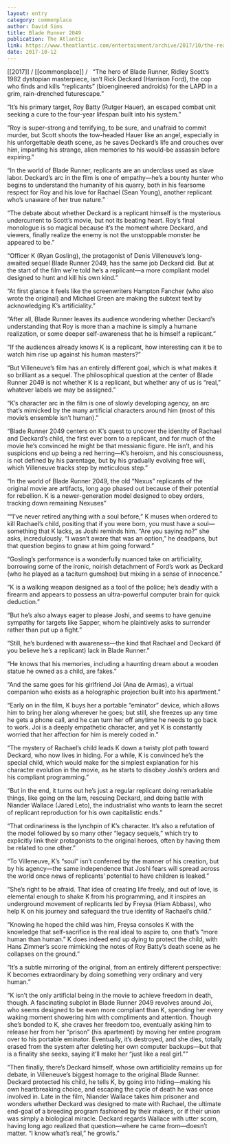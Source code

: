 ```yaml
---
layout: entry
category: commonplace
author: David Sims
title: Blade Runner 2049
publication: The Atlantic
link: https://www.theatlantic.com/entertainment/archive/2017/10/the-real-and-unreal-in-blade-runner-2049/542574/
date: 2017-10-12
---
```


[[2017]] / [[commonplace]] / 
 
“The hero of Blade Runner, Ridley Scott’s 1982 dystopian masterpiece, isn’t Rick Deckard (Harrison Ford), the cop who finds and kills “replicants” (bioengineered androids) for the LAPD in a grim, rain-drenched futurescape.”

“It’s his primary target, Roy Batty (Rutger Hauer), an escaped combat unit seeking a cure to the four-year lifespan built into his system.”

“Roy is super-strong and terrifying, to be sure, and unafraid to commit murder, but Scott shoots the tow-headed Hauer like an angel, especially in his unforgettable death scene, as he saves Deckard’s life and crouches over him, imparting his strange, alien memories to his would-be assassin before expiring.”

“In the world of Blade Runner, replicants are an underclass used as slave labor. Deckard’s arc in the film is one of empathy—he’s a bounty hunter who begins to understand the humanity of his quarry, both in his fearsome respect for Roy and his love for Rachael (Sean Young), another replicant who’s unaware of her true nature.”

“The debate about whether Deckard is a replicant himself is the mysterious undercurrent to Scott’s movie, but not its beating heart. Roy’s final monologue is so magical because it’s the moment where Deckard, and viewers, finally realize the enemy is not the unstoppable monster he appeared to be.”

“Officer K (Ryan Gosling), the protagonist of Denis Villeneuve’s long-awaited sequel Blade Runner 2049, has the same job Deckard did. But at the start of the film we’re told he’s a replicant—a more compliant model designed to hunt and kill his own kind.”

“At first glance it feels like the screenwriters Hampton Fancher (who also wrote the original) and Michael Green are making the subtext text by acknowledging K’s artificiality.”

“After all, Blade Runner leaves its audience wondering whether Deckard’s understanding that Roy is more than a machine is simply a humane realization, or some deeper self-awareness that he is himself a replicant.”

“If the audiences already knows K is a replicant, how interesting can it be to watch him rise up against his human masters?”

“But Villeneuve’s film has an entirely different goal, which is what makes it so brilliant as a sequel. The philosophical question at the center of Blade Runner 2049 is not whether K is a replicant, but whether any of us is “real,” whatever labels we may be assigned.”

“K’s character arc in the film is one of slowly developing agency, an arc that’s mimicked by the many artificial characters around him (most of this movie’s ensemble isn’t human).”

“Blade Runner 2049 centers on K’s quest to uncover the identity of Rachael and Deckard’s child, the first ever born to a replicant, and for much of the movie he’s convinced he might be that messianic figure. He isn’t, and his suspicions end up being a red herring—K’s heroism, and his consciousness, is not defined by his parentage, but by his gradually evolving free will, which Villeneuve tracks step by meticulous step.”

“In the world of Blade Runner 2049, the old “Nexus” replicants of the original movie are artifacts, long ago phased out because of their potential for rebellion. K is a newer-generation model designed to obey orders, tracking down remaining Nexuses”

““I’ve never retired anything with a soul before,” K muses when ordered to kill Rachael’s child, positing that if you were born, you must have a soul—something that K lacks, as Joshi reminds him. “Are you saying no?” she asks, incredulously. “I wasn’t aware that was an option,” he deadpans, but that question begins to gnaw at him going forward.”

“Gosling’s performance is a wonderfully nuanced take on artificiality, borrowing some of the ironic, noirish detachment of Ford’s work as Deckard (who he played as a taciturn gumshoe) but mixing in a sense of innocence.”

“K is a walking weapon designed as a tool of the police; he’s deadly with a firearm and appears to possess an ultra-powerful computer brain for quick deduction.”

“But he’s also always eager to please Joshi, and seems to have genuine sympathy for targets like Sapper, whom he plaintively asks to surrender rather than put up a fight.”

“Still, he’s burdened with awareness—the kind that Rachael and Deckard (if you believe he’s a replicant) lack in Blade Runner.”

“He knows that his memories, including a haunting dream about a wooden statue he owned as a child, are fakes.”

“And the same goes for his girlfriend Joi (Ana de Armas), a virtual companion who exists as a holographic projection built into his apartment.”

“Early on in the film, K buys her a portable “eminator” device, which allows him to bring her along wherever he goes; but still, she freezes up any time he gets a phone call, and he can turn her off anytime he needs to go back to work. Joi is a deeply empathetic character, and yet K is constantly worried that her affection for him is merely coded in.”

“The mystery of Rachael’s child leads K down a twisty plot path toward Deckard, who now lives in hiding. For a while, K is convinced he’s the special child, which would make for the simplest explanation for his character evolution in the movie, as he starts to disobey Joshi’s orders and his compliant programming.”

“But in the end, it turns out he’s just a regular replicant doing remarkable things, like going on the lam, rescuing Deckard, and doing battle with Niander Wallace (Jared Leto), the industrialist who wants to learn the secret of replicant reproduction for his own capitalistic ends.”

“That ordinariness is the lynchpin of K’s character. It’s also a refutation of the model followed by so many other “legacy sequels,” which try to explicitly link their protagonists to the original heroes, often by having them be related to one other.”

“To Villeneuve, K’s “soul” isn’t conferred by the manner of his creation, but by his agency—the same independence that Joshi fears will spread across the world once news of replicants’ potential to have children is leaked.”

“She’s right to be afraid. That idea of creating life freely, and out of love, is elemental enough to shake K from his programming, and it inspires an underground movement of replicants led by Freysa (Hiam Abbass), who help K on his journey and safeguard the true identity of Rachael’s child.”

“Knowing he hoped the child was him, Freysa consoles K with the knowledge that self-sacrifice is the real ideal to aspire to, one that’s “more human than human.” K does indeed end up dying to protect the child, with Hans Zimmer’s score mimicking the notes of Roy Batty’s death scene as he collapses on the ground.”

“It’s a subtle mirroring of the original, from an entirely different perspective: K becomes extraordinary by doing something very ordinary and very human.”

“K isn’t the only artificial being in the movie to achieve freedom in death, though. A fascinating subplot in Blade Runner 2049 revolves around Joi, who seems designed to be even more compliant than K, spending her every waking moment showering him with compliments and attention. Though she’s bonded to K, she craves her freedom too, eventually asking him to release her from her “prison” (his apartment) by moving her entire program over to his portable eminator. Eventually, it’s destroyed, and she dies, totally erased from the system after deleting her own computer backups—but that is a finality she seeks, saying it’ll make her “just like a real girl.””

“Then finally, there’s Deckard himself, whose own artificiality remains up for debate, in Villeneuve’s biggest homage to the original Blade Runner. Deckard protected his child, he tells K, by going into hiding—making his own heartbreaking choice, and escaping the cycle of death he was once involved in. Late in the film, Niander Wallace takes him prisoner and wonders whether Deckard was designed to mate with Rachael, the ultimate end-goal of a breeding program fashioned by their makers, or if their union was simply a biological miracle. Deckard regards Wallace with utter scorn, having long ago realized that question—where he came from—doesn’t matter. “I know what’s real,” he growls.”

